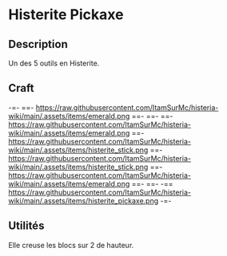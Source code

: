 # Histerite Pickaxe

## Description
Un des 5 outils en Histerite.

## Craft
-=-
 ==- https://raw.githubusercontent.com/ItamSurMc/histeria-wiki/main/.assets/items/emerald.png
 ==- 
 ==- 
 ==- https://raw.githubusercontent.com/ItamSurMc/histeria-wiki/main/.assets/items/emerald.png
 ==- https://raw.githubusercontent.com/ItamSurMc/histeria-wiki/main/.assets/items/histerite_stick.png
 ==- https://raw.githubusercontent.com/ItamSurMc/histeria-wiki/main/.assets/items/histerite_stick.png
 ==- https://raw.githubusercontent.com/ItamSurMc/histeria-wiki/main/.assets/items/emerald.png
 ==- 
 ==- 
 -== https://raw.githubusercontent.com/ItamSurMc/histeria-wiki/main/.assets/items/histerite_pickaxe.png
-=-

## Utilités
Elle creuse les blocs sur 2 de hauteur.